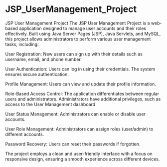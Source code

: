 # JSP_UserManagement_Project
JSP User Management Project
The JSP User Management Project is a web-based application designed to manage user accounts and their roles effectively. Built using Java Server Pages (JSP), Java Servlets, and MySQL, this project allows administrators to perform various user management tasks, including:

User Registration: New users can sign up with their details such as username, email, and phone number.

User Authentication: Users can log in using their credentials. The system ensures secure authentication.

Profile Management: Users can view and update their profile information.

Role-Based Access Control: The application differentiates between regular users and administrators. Administrators have additional privileges, such as access to the User Management dashboard.

User Status Management: Administrators can enable or disable user accounts.

User Role Management: Administrators can assign roles (user/admin) to different accounts.

Password Recovery: Users can reset their passwords if forgotten.

The project employs a clean and user-friendly interface with a focus on responsive design, ensuring a smooth experience across different devices.

